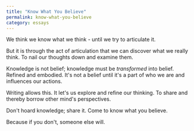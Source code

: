 ```yaml
---
title: "Know What You Believe"
permalink: know-what-you-believe
category: essays
---
```


We think we know what we think - until we try to articulate it.

But it is through the act of articulation that we can discover what we really think. To nail our thoughts down and examine them.

Knowledge is not belief; knowledge must be *transformed* into belief. Refined and embodied. It's not a belief until it's a part of who we are and influences our actions.

Writing allows this. It let's us explore and refine our thinking. To share and thereby borrow other mind's perspectives.

Don't hoard knowledge; share it. Come to know what you believe.

Because if you don't, someone else will.
